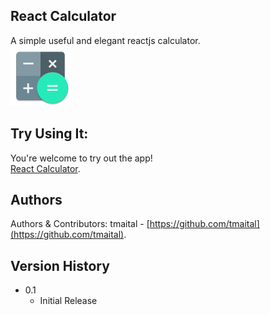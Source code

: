 ## React Calculator

A simple useful and elegant reactjs calculator.<br />
<img src="Calculator-icon.png" />


## Try Using It:

You're welcome to try out the app!<br />
[React Calculator](https://ufdng.csb.app/).


## Authors

Authors & Contributors:
tmaital - [https://github.com/tmaital](https://github.com/tmaital).


## Version History

* 0.1
    * Initial Release
